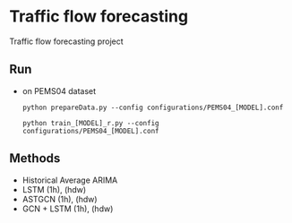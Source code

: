 
# Traffic flow forecasting

Traffic flow forecasting project

## Run

- on PEMS04 dataset

  ```shell
  python prepareData.py --config configurations/PEMS04_[MODEL].conf
  ```

  ```shell
  python train_[MODEL]_r.py --config configurations/PEMS04_[MODEL].conf
  ```

## Methods

- Historical Average ARIMA
- LSTM (1h), (hdw)
- ASTGCN (1h), (hdw)
- GCN + LSTM (1h), (hdw)

